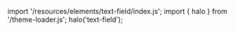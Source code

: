 <!--
type: template
name: text-field
-->

import '/resources/elements/text-field/index.js';
import { halo } from '/theme-loader.js';
halo('text-field');
